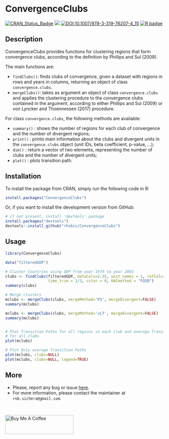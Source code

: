 ConvergenceClubs
======================================================


[![CRAN\_Status\_Badge](https://www.r-pkg.org/badges/version/ConvergenceClubs)](https://cran.r-project.org/package=ConvergenceClubs)
[![](https://cranlogs.r-pkg.org/badges/grand-total/ConvergenceClubs)](https://cran.r-project.org/package=ConvergenceClubs)
[![DOI:10.1007/978-3-319-76207-4_15](https://zenodo.org/badge/DOI/10.32614/RJ-2019-021.svg)](https://doi.org/10.32614/RJ-2019-021)
[![R badge](https://img.shields.io/badge/-Support%20us-brightgreen)](https://www.buymeacoffee.com/rhobis)

Description 
-----------------

ConvergenceClubs provides functions for clustering regions that form convergence clubs, 
according to the definition by Phillips and Sul (2009).

The main functions are:

- `findClubs()`: finds clubs of convergence, given a dataset with regions in rows and
    years in columns, returning an object of class `convergence.clubs`. 
- `mergeClubs()`: takes as argument an object of class `convergence.clubs` and
    applies the clustering procedure to the convergence clubs contained in the argument,
    according to either Phillips and Sul (2009) or  von Lyncker and Thoennessen (2017) procedure.

For class `convergence.clubs`, the following methods are available:

- `summary()` : shows the number of regions for each club of convergence and the number of divergent         regions;
- `print()` : prints main information about the clubs and divergent units in the
            `convergence.clubs` object (unit IDs, beta coefficient, p-value, ...);
- `dim()` : return a vector of two elements, representing the number of clubs and the number of 
    divergent units;
- `plot()` : plots transition path.

Installation
------------

To install the package from CRAN, simply run the following code in *R*:
``` r
install.packages("ConvergenceClubs")
```

Or, if you want to install the development version from GitHub:
``` r
# if not present, install 'devtools' package
install.packages("devtools")
devtools::install_github("rhobis/ConvergenceClubs")
```

Usage
-----

``` r
library(ConvergenceClubs)

data("filteredGDP")

# Cluster Countries using GDP from year 1970 to year 2003
clubs <- findClubs(filteredGDP, dataCols=2:35, unit_names = 1, refCol=35,
                   time_trim = 1/3, cstar = 0, HACmethod = "FQSB")
summary(clubs)

# Merge clusters
mclubs <- mergeClubs(clubs, mergeMethod='PS', mergeDivergent=FALSE)
summary(mclubs)

mclubs <- mergeClubs(clubs, mergeMethod='vLT', mergeDivergent=FALSE)
summary(mclubs)


# Plot Transition Paths for all regions in each club and average Transition Path
# for all clubs
plot(mclubs)

# Plot Only average Transition Paths
plot(mclubs, clubs=NULL)
plot(mclubs, clubs=NULL, legend=TRUE)

```

More
----

- Please, report any bug or issue [here](https://github.com/rhobis/ConvergenceClubs/issues).
- For more information, please contact the maintainer at `rob.sichera@gmail.com`. 

<br/>

<a href="https://www.buymeacoffee.com/rhobis" target="_blank"><img src="https://cdn.buymeacoffee.com/buttons/v2/default-yellow.png" alt="Buy Me A Coffee" width="217" height="60"></a>

<br/>
